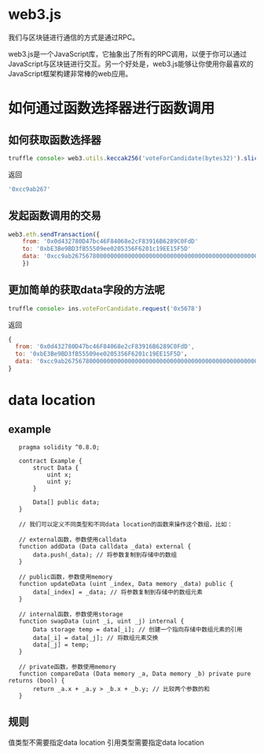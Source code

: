 # web3.js

我们与区块链进行通信的方式是通过RPC。

web3.js是一个JavaScript库，它抽象出了所有的RPC调用，以便于你可以通过JavaScript与区块链进行交互。另一个好处是，web3.js能够让你使用你最喜欢的JavaScript框架构建非常棒的web应用。

# 如何通过函数选择器进行函数调用

## 如何获取函数选择器

```js
truffle console> web3.utils.keccak256('voteForCandidate(bytes32)').slice(0,10)
```

返回

```js
'0xcc9ab267'
```

## 发起函数调用的交易

```javascript
web3.eth.sendTransaction({
    from: '0x0d432780D47bc46F84068e2cF83916B6289C0FdD'
    to: '0xbE3Be9BD3fB55509ee0205356F6201c19EE15F5D'
    data: '0xcc9ab2675678000000000000000000000000000000000000000000000000000000000000'
    })
```

## 更加简单的获取data字段的方法呢

```js
truffle console> ins.voteForCandidate.request('0x5678')
```

返回

```js
{
  from: '0x0d432780D47bc46F84068e2cF83916B6289C0FdD',
  to: '0xbE3Be9BD3fB55509ee0205356F6201c19EE15F5D'，
  data: '0xcc9ab2675678000000000000000000000000000000000000000000000000000000000000'
}
```

# data location

## example

```solidity
   pragma solidity ^0.8.0;

   contract Example {
       struct Data {
           uint x;
           uint y;
       }

       Data[] public data;
   }

   // 我们可以定义不同类型和不同data location的函数来操作这个数组，比如：

   // external函数，参数使用calldata
   function addData (Data calldata _data) external {
       data.push(_data); // 将参数复制到存储中的数组
   }

   // public函数，参数使用memory
   function updateData (uint _index, Data memory _data) public {
       data[_index] = _data; // 将参数复制到存储中的数组元素
   }

   // internal函数，参数使用storage
   function swapData (uint _i, uint _j) internal {
       Data storage temp = data[_i]; // 创建一个指向存储中数组元素的引用
       data[_i] = data[_j]; // 将数组元素交换
       data[_j] = temp;
   }

   // private函数，参数使用memory
   function compareData (Data memory _a, Data memory _b) private pure returns (bool) {
       return _a.x + _a.y > _b.x + _b.y; // 比较两个参数的和
   }

```

## 规则

值类型不需要指定data location
引用类型需要指定data location
